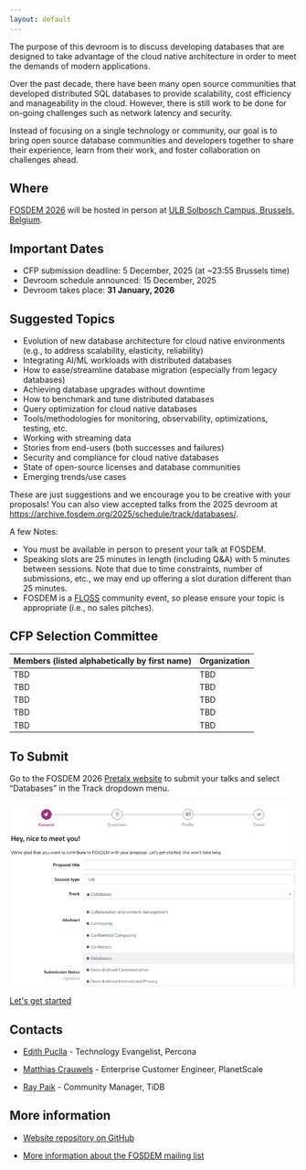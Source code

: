 ```yaml
---
layout: default
---
```


The purpose of this devroom is to discuss developing databases that
are designed to take advantage of the cloud native architecture in order to
meet the demands of modern applications.

Over the past decade, there have been many open source communities that
developed distributed SQL databases to provide scalability, cost efficiency
and manageability in the cloud. However, there is still work to be done for
on-going challenges such as network latency and security.

Instead of focusing on a single technology or community, our goal is to
bring open source database communities and developers together to share
their experience, learn from their work, and foster collaboration on
challenges ahead.

## Where

[FOSDEM 2026](https://fosdem.org/2026/) will be hosted in person at [ULB Solbosch Campus, Brussels, Belgium](https://fosdem.org/2026/practical/transportation/).

## Important Dates

*   CFP submission deadline: 5 December, 2025 (at ~23:55 Brussels time)
*   Devroom schedule announced: 15 December, 2025
*   Devroom takes place: **31 January, 2026**

## Suggested Topics

* Evolution of new database architecture for cloud native environments (e.g., to address scalability, elasticity, reliability)
* Integrating AI/ML workloads with distributed databases
* How to ease/streamline database migration (especially from legacy databases)
*  Achieving database upgrades without downtime
* How to benchmark and tune distributed databases
* Query optimization for cloud native databases
* Tools/methodologies for monitoring, observability, optimizations, testing, etc.
* Working with streaming data
* Stories from end-users (both successes and failures)
* Security and compliance for cloud native databases
* State of open-source licenses and database communities
* Emerging trends/use cases

These are just suggestions and we encourage you to be creative with your proposals! You can also view accepted talks from the 2025 devroom at https://archive.fosdem.org/2025/schedule/track/databases/.


A few Notes:

*   You must be available in person to present your talk at FOSDEM.
*   Speaking slots are 25 minutes in length (including Q&A) with 5 minutes between sessions. Note that due to time constraints, number of submissions, etc., we may end up offering a slot duration different than 25 minutes. 
*   FOSDEM is a [FLOSS](https://en.wikipedia.org/wiki/Free_and_open-source_software) community event, so please ensure your topic is appropriate (i.e., no sales pitches).

## CFP Selection Committee 

| Members (listed alphabetically by first name) | Organization |
| --------------------------------------------- | ------------ |
| TBD | TBD |
| TBD | TBD |
| TBD | TBD | 
| TBD | TBD | 
| TBD | TBD | 

## To Submit

Go to the FOSDEM 2026 [Pretalx website](https://pretalx.fosdem.org/fosdem-2026/cfp) to submit your talks and
select “Databases” in the Track dropdown menu. 

![Pretalx website - Cloud Native Databases - Submit](images/submit-2026.png)

[Let's get started](https://pretalx.fosdem.org/fosdem-2026/cfp)

## Contacts

*   [Edith Puclla](https://www.linkedin.com/in/edithpuclla/) - Technology Evangelist, Percona

*   [Matthias Crauwels](https://www.linkedin.com/in/matthiascrauwels/) - Enterprise Customer Engineer, PlanetScale
  
*   [Ray Paik](https://www.linkedin.com/in/raypaik/) - Community Manager, TiDB

## More information

*   [Website repository on GitHub](https://github.com/FOSDEM-Cloud-Native-Databases-DevRoom/fosdem-cloud-native-databases-devroom.github.io)

*   [More information about the FOSDEM mailing list](https://lists.fosdem.org/listinfo/fosdem)
